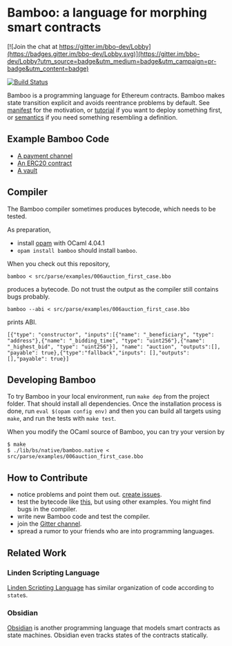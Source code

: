 # Bamboo: a language for morphing smart contracts

[![Join the chat at https://gitter.im/bbo-dev/Lobby](https://badges.gitter.im/bbo-dev/Lobby.svg)](https://gitter.im/bbo-dev/Lobby?utm_source=badge&utm_medium=badge&utm_campaign=pr-badge&utm_content=badge)

[![Build Status](https://travis-ci.org/pirapira/bamboo.svg?branch=master)](https://travis-ci.org/pirapira/bamboo)

Bamboo is a programming language for Ethereum contracts.
Bamboo makes state transition explicit and avoids reentrance problems by default.
See [manifest](doc/manifest.md) for the motivation, or [tutorial](doc/tutorial.md) if you want to deploy something first, or [semantics](doc/semantics.md) if you need something resembling a definition.

## Example Bamboo Code

* [A payment channel](./src/parse/examples/00h_payment_channel.bbo)
* [An ERC20 contract](./src/parse/examples/01b_erc20better.bbo)
* [A vault](https://medium.com/@pirapira/implementing-a-vault-in-bamboo-9c08241b6755)

## Compiler

The Bamboo compiler sometimes produces bytecode, which needs to be tested.

As preparation,
* install [opam](http://opam.ocaml.org/doc/Install.html) with OCaml 4.04.1
* `opam install bamboo`
should install `bamboo`.

When you check out this repository,
```
bamboo < src/parse/examples/006auction_first_case.bbo
```
produces a bytecode. Do not trust the output as the compiler still contains bugs probably.

```
bamboo --abi < src/parse/examples/006auction_first_case.bbo
```
prints ABI.
```
[{"type": "constructor", "inputs":[{"name": "_beneficiary", "type": "address"},{"name": "_bidding_time", "type": "uint256"},{"name": "_highest_bid", "type": "uint256"}], "name": "auction", "outputs":[], "payable": true},{"type":"fallback","inputs": [],"outputs": [],"payable": true}]
```

## Developing Bamboo

To try Bamboo in your local environment, run `make dep` from the project folder. That should install all dependencies.
Once the installation process is done, run `eval $(opam config env)` and then you can build all targets using `make`, and run the tests with `make test`.

When you modify the OCaml source of Bamboo, you can try your version by
```
$ make
$ ./lib/bs/native/bamboo.native < src/parse/examples/006auction_first_case.bbo
```

## How to Contribute

* notice problems and point them out. [create issues](https://github.com/pirapira/bamboo/issues/new).
* test the bytecode like [this](doc/tutorial.md), but using other examples.  You might find bugs in the compiler.
* write new Bamboo code and test the compiler.
* join the [Gitter channel](https://gitter.im/bbo-dev/Lobby).
* spread a rumor to your friends who are into programming languages.

## Related Work

### Linden Scripting Language

[Linden Scripting Language](http://wiki.secondlife.com/wiki/Getting_started_with_LSL#Introducing_States_and_Events) has similar organization of code according to `state`s.

### Obsidian

[Obsidian](https://ieeexplore.ieee.org/document/7965268/) is another programming language that models smart contracts as state machines.  Obsidian even tracks states of the contracts statically.
